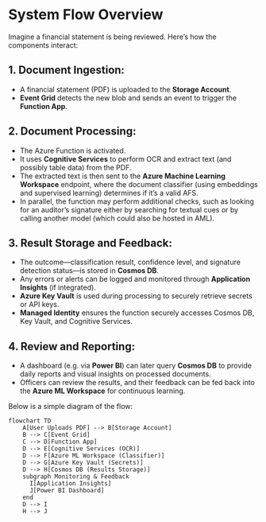 # System Flow Overview
Imagine a financial statement is being reviewed. Here’s how the components interact:

## 1. Document Ingestion:
- A financial statement (PDF) is uploaded to the **Storage Account**.
- **Event Grid** detects the new blob and sends an event to trigger the **Function App**.

## 2. Document Processing:
- The Azure Function is activated.
- It uses **Cognitive Services** to perform OCR and extract text (and possibly table data) from the PDF.
- The extracted text is then sent to the **Azure Machine Learning Workspace** endpoint, where the document classifier (using embeddings and supervised learning) determines if it’s a valid AFS.
- In parallel, the function may perform additional checks, such as looking for an auditor’s signature either by searching for textual cues or by calling another model (which could also be hosted in AML).


## 3. Result Storage and Feedback:
- The outcome—classification result, confidence level, and signature detection status—is stored in **Cosmos DB**.
- Any errors or alerts can be logged and monitored through **Application Insights** (if integrated).
- **Azure Key Vault** is used during processing to securely retrieve secrets or API keys.
- **Managed Identity** ensures the function securely accesses Cosmos DB, Key Vault, and Cognitive Services.

## 4. Review and Reporting:
- A dashboard (e.g. via **Power BI**) can later query **Cosmos DB** to provide daily reports and visual insights on processed documents.
- Officers can review the results, and their feedback can be fed back into the **Azure ML Workspace** for continuous learning.

Below is a simple diagram of the flow:
```mermaid
flowchart TD
    A[User Uploads PDF] --> B[Storage Account]
    B --> C[Event Grid]
    C --> D[Function App]
    D --> E[Cognitive Services (OCR)]
    D --> F[Azure ML Workspace (Classifier)]
    D --> G[Azure Key Vault (Secrets)]
    D --> H[Cosmos DB (Results Storage)]
    subgraph Monitoring & Feedback
      I[Application Insights]
      J[Power BI Dashboard]
    end
    D --> I
    H --> J
```